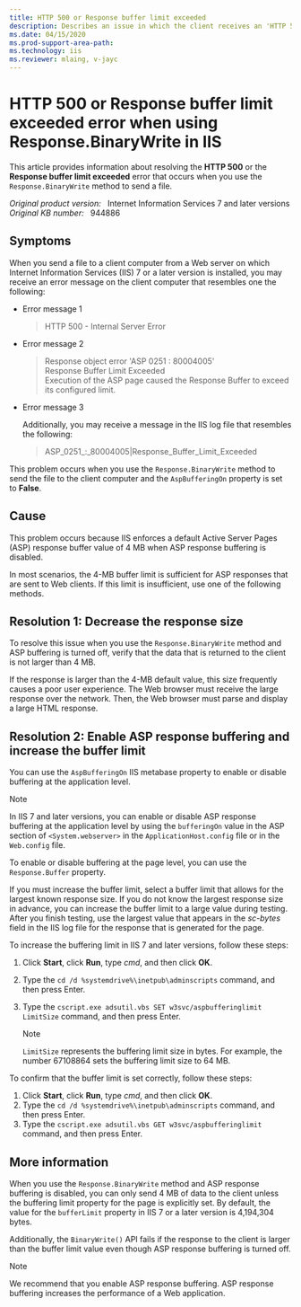 ```yaml
---
title: HTTP 500 or Response buffer limit exceeded
description: Describes an issue in which the client receives an 'HTTP 500' or 'Response buffer limit exceeded' error when you send a file by using a web server that has IIS 7 or a later version installed.
ms.date: 04/15/2020
ms.prod-support-area-path: 
ms.technology: iis
ms.reviewer: mlaing, v-jayc
---
```

# HTTP 500 or Response buffer limit exceeded error when using Response.BinaryWrite in IIS

This article provides information about resolving the **HTTP 500** or the **Response buffer limit exceeded** error that occurs when you use the `Response.BinaryWrite` method to send a file.

_Original product version:_ &nbsp; Internet Information Services 7 and later versions  
_Original KB number:_ &nbsp; 944886

## Symptoms

When you send a file to a client computer from a Web server on which Internet Information Services (IIS) 7 or a later version is installed, you may receive an error message on the client computer that resembles one the following:

- Error message 1

    > HTTP 500 - Internal Server Error

- Error message 2

    > Response object error 'ASP 0251 : 80004005'  
    > Response Buffer Limit Exceeded  
    > Execution of the ASP page caused the Response Buffer to exceed its configured limit.

- Error message 3

    Additionally, you may receive a message in the IIS log file that resembles the following:

    > ASP_0251_:_80004005|Response_Buffer_Limit_Exceeded

This problem occurs when you use the `Response.BinaryWrite` method to send the file to the client computer and the `AspBufferingOn` property is set to **False**.

## Cause

This problem occurs because IIS enforces a default Active Server Pages (ASP) response buffer value of 4 MB when ASP response buffering is disabled.

In most scenarios, the 4-MB buffer limit is sufficient for ASP responses that are sent to Web clients. If this limit is insufficient, use one of the following methods.

## Resolution 1: Decrease the response size

To resolve this issue when you use the `Response.BinaryWrite` method and ASP buffering is turned off, verify that the data that is returned to the client is not larger than 4 MB.

If the response is larger than the 4-MB default value, this size frequently causes a poor user experience. The Web browser must receive the large response over the network. Then, the Web browser must parse and display a large HTML response.

## Resolution 2: Enable ASP response buffering and increase the buffer limit

You can use the `AspBufferingOn` IIS metabase property to enable or disable buffering at the application level.

> [!NOTE]
> In IIS 7 and later versions, you can enable or disable ASP response buffering at the application level by using the `bufferingOn` value in the ASP section of `<System.webserver>` in the `ApplicationHost.config` file or in the `Web.config` file.

To enable or disable buffering at the page level, you can use the `Response.Buffer` property.

If you must increase the buffer limit, select a buffer limit that allows for the largest known response size. If you do not know the largest response size in advance, you can increase the buffer limit to a large value during testing. After you finish testing, use the largest value that appears in the *sc-bytes* field in the IIS log file for the response that is generated for the page.

To increase the buffering limit in IIS 7 and later versions, follow these steps:

1. Click **Start**, click **Run**, type *cmd*, and then click **OK**.
2. Type the `cd /d %systemdrive%\inetpub\adminscripts` command, and then press Enter.
3. Type the `cscript.exe adsutil.vbs SET w3svc/aspbufferinglimit LimitSize` command, and then press Enter.

   > [!NOTE]
   > `LimitSize` represents the buffering limit size in bytes. For example, the number 67108864 sets the buffering limit size to 64 MB.

To confirm that the buffer limit is set correctly, follow these steps:

1. Click **Start**, click **Run**, type *cmd*, and then click **OK**.
2. Type the `cd /d %systemdrive%\inetpub\adminscripts` command, and then press Enter.
3. Type the `cscript.exe adsutil.vbs GET w3svc/aspbufferinglimit` command, and then press Enter.

## More information

When you use the `Response.BinaryWrite` method and ASP response buffering is disabled, you can only send 4 MB of data to the client unless the buffering limit property for the page is explicitly set. By default, the value for the `bufferLimit` property in IIS 7 or a later version is 4,194,304 bytes.

Additionally, the `BinaryWrite()` API fails if the response to the client is larger than the buffer limit value even though ASP response buffering is turned off.

> [!NOTE]
> We recommend that you enable ASP response buffering. ASP response buffering increases the performance of a Web application.
